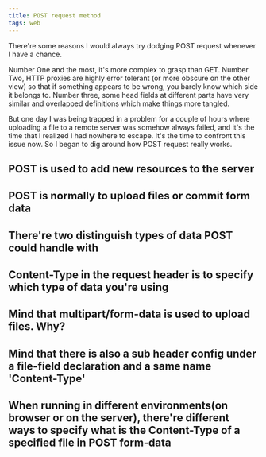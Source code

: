 ```yaml
---
title: POST request method
tags: web
---
```


There're some reasons I would always try dodging POST request whenever I have a chance. 

Number One and the most, it's more complex to grasp than GET. Number Two, HTTP proxies are highly error tolerant (or more obscure on the other view) so that if something appears to be wrong, you barely know which side it belongs to. Number three, some head fields at different parts have very similar and overlapped definitions which make things more tangled.

But one day I was being trapped in a problem for a couple of hours where uploading a file to a remote server was somehow always failed, and it's the time that I realized I had nowhere to escape. It's the time to confront this issue now. So I began to dig around how POST request really works.

## POST is used to add new resources to the server

## POST is normally to upload files or commit form data

## There're two distinguish types of data POST could handle with

## Content-Type in the request header is to specify which type of data  you're using

## Mind that multipart/form-data is used to upload files. Why?

## Mind that there is also a sub header config under a file-field declaration and a same name 'Content-Type'

## When running in different environments(on browser or on the server), there're different ways to specify what is the Content-Type of a specified file in POST form-data

